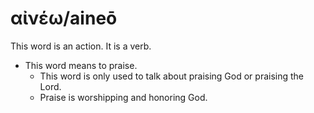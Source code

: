 # αἰνέω/aineō 
This word is an action. It is a verb.

* This word means to praise.
    * This word is only used to talk about praising God or praising the Lord.
    * Praise is worshipping and honoring God. 

